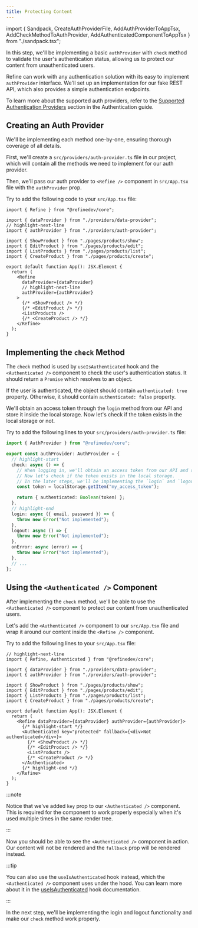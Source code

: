 ```yaml
---
title: Protecting Content
---
```


import { Sandpack, CreateAuthProviderFile, AddAuthProviderToAppTsx, AddCheckMethodToAuthProvider, AddAuthenticatedComponentToAppTsx } from "./sandpack.tsx";

<Sandpack>

In this step, we'll be implementing a basic `authProvider` with `check` method to validate the user's authentication status, allowing us to protect our content from unauthenticated users.

Refine can work with any authentication solution with its easy to implement `authProvider` interface. We'll set up an implementation for our fake REST API, which also provides a simple authentication endpoints.

To learn more about the supported auth providers, refer to the [Supported Authentication Providers](/docs/guides-concepts/authentication/#supported-auth-providers) section in the Authentication guide.

## Creating an Auth Provider

We'll be implementing each method one-by-one, ensuring thorough coverage of all details.

First, we'll create a `src/providers/auth-provider.ts` file in our project, which will contain all the methods we need to implement for our auth provider.

<CreateAuthProviderFile />

Then, we'll pass our auth provider to `<Refine />` component in `src/App.tsx` file with the `authProvider` prop.

Try to add the following code to your `src/App.tsx` file:

```tsx title="src/App.tsx"
import { Refine } from "@refinedev/core";

import { dataProvider } from "./providers/data-provider";
// highlight-next-line
import { authProvider } from "./providers/auth-provider";

import { ShowProduct } from "./pages/products/show";
import { EditProduct } from "./pages/products/edit";
import { ListProducts } from "./pages/products/list";
import { CreateProduct } from "./pages/products/create";

export default function App(): JSX.Element {
  return (
    <Refine
      dataProvider={dataProvider}
      // highlight-next-line
      authProvider={authProvider}
    >
      {/* <ShowProduct /> */}
      {/* <EditProduct /> */}
      <ListProducts />
      {/* <CreateProduct /> */}
    </Refine>
  );
}
```

<AddAuthProviderToAppTsx />

## Implementing the `check` Method

The `check` method is used by `useIsAuthenticated` hook and the `<Authenticated />` component to check the user's authentication status. It should return a `Promise` which resolves to an object.

If the user is authenticated, the object should contain `authenticated: true` property. Otherwise, it should contain `authenticated: false` property.

We'll obtain an access token through the `login` method from our API and store it inside the local storage. Now let's check if the token exists in the local storage or not.

Try to add the following lines to your `src/providers/auth-provider.ts` file:

```ts title="src/providers/auth-provider.ts"
import { AuthProvider } from "@refinedev/core";

export const authProvider: AuthProvider = {
  // highlight-start
  check: async () => {
    // When logging in, we'll obtain an access token from our API and store it in the local storage.
    // Now let's check if the token exists in the local storage.
    // In the later steps, we'll be implementing the `login` and `logout` methods.
    const token = localStorage.getItem("my_access_token");

    return { authenticated: Boolean(token) };
  },
  // highlight-end
  login: async ({ email, password }) => {
    throw new Error("Not implemented");
  },
  logout: async () => {
    throw new Error("Not implemented");
  },
  onError: async (error) => {
    throw new Error("Not implemented");
  },
  // ...
};
```

<AddCheckMethodToAuthProvider />

## Using the `<Authenticated />` Component

After implementing the `check` method, we'll be able to use the `<Authenticated />` component to protect our content from unauthenticated users.

Let's add the `<Authenticated />` component to our `src/App.tsx` file and wrap it around our content inside the `<Refine />` component.

Try to add the following lines to your `src/App.tsx` file:

```tsx title="src/App.tsx"
// highlight-next-line
import { Refine, Authenticated } from "@refinedev/core";

import { dataProvider } from "./providers/data-provider";
import { authProvider } from "./providers/auth-provider";

import { ShowProduct } from "./pages/products/show";
import { EditProduct } from "./pages/products/edit";
import { ListProducts } from "./pages/products/list";
import { CreateProduct } from "./pages/products/create";

export default function App(): JSX.Element {
  return (
    <Refine dataProvider={dataProvider} authProvider={authProvider}>
      {/* highlight-start */}
      <Authenticated key="protected" fallback={<div>Not authenticated</div>}>
        {/* <ShowProduct /> */}
        {/* <EditProduct /> */}
        <ListProducts />
        {/* <CreateProduct /> */}
      </Authenticated>
      {/* highlight-end */}
    </Refine>
  );
}
```

<AddAuthenticatedComponentToAppTsx />

:::note

Notice that we've added `key` prop to our `<Authenticated />` component. This is required for the component to work properly especially when it's used multiple times in the same render tree.

:::

Now you should be able to see the `<Authenticated />` component in action. Our content will not be rendered and the `fallback` prop will be rendered instead.

:::tip

You can also use the `useIsAuthenticated` hook instead, which the `<Authenticated />` component uses under the hood. You can learn more about it in the [useIsAuthenticated](/docs/authentication/hooks/use-is-authenticated/) hook documentation.

:::

In the next step, we'll be implementing the login and logout functionality and make our `check` method work properly.

</Sandpack>
